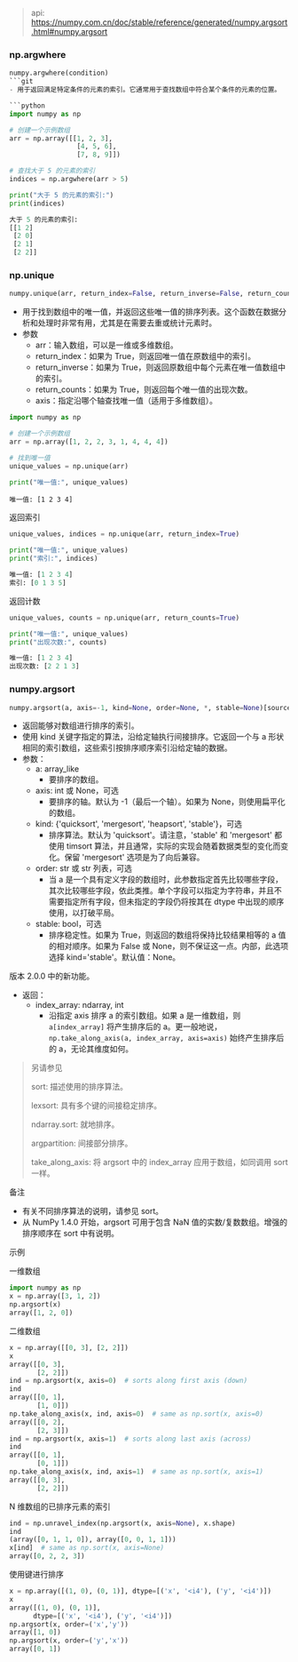 > api: https://numpy.com.cn/doc/stable/reference/generated/numpy.argsort.html#numpy.argsort


### np.argwhere
```python
numpy.argwhere(condition)
```git 
- 用于返回满足特定条件的元素的索引。它通常用于查找数组中符合某个条件的元素的位置。

```python
import numpy as np

# 创建一个示例数组
arr = np.array([[1, 2, 3],
                 [4, 5, 6],
                 [7, 8, 9]])

# 查找大于 5 的元素的索引
indices = np.argwhere(arr > 5)

print("大于 5 的元素的索引:")
print(indices)
```
```python
大于 5 的元素的索引:
[[1 2]
 [2 0]
 [2 1]
 [2 2]]
```

### np.unique
```python
numpy.unique(arr, return_index=False, return_inverse=False, return_counts=False, axis=None)
```
- 用于找到数组中的唯一值，并返回这些唯一值的排序列表。这个函数在数据分析和处理时非常有用，尤其是在需要去重或统计元素时。
- 参数
  - arr：输入数组，可以是一维或多维数组。
  - return_index：如果为 True，则返回唯一值在原数组中的索引。
  - return_inverse：如果为 True，则返回原数组中每个元素在唯一值数组中的索引。
  - return_counts：如果为 True，则返回每个唯一值的出现次数。
  - axis：指定沿哪个轴查找唯一值（适用于多维数组）。

```python
import numpy as np

# 创建一个示例数组
arr = np.array([1, 2, 2, 3, 1, 4, 4, 4])

# 找到唯一值
unique_values = np.unique(arr)

print("唯一值:", unique_values)
```
```
唯一值: [1 2 3 4]
```

返回索引
```python
unique_values, indices = np.unique(arr, return_index=True)

print("唯一值:", unique_values)
print("索引:", indices)
```
```python
唯一值: [1 2 3 4]
索引: [0 1 3 5]
```

返回计数
```python
unique_values, counts = np.unique(arr, return_counts=True)

print("唯一值:", unique_values)
print("出现次数:", counts)
```
```python
唯一值: [1 2 3 4]
出现次数: [2 2 1 3]
```

### numpy.argsort
```python
numpy.argsort(a, axis=-1, kind=None, order=None, *, stable=None)[source]
```
- 返回能够对数组进行排序的索引。
- 使用 kind 关键字指定的算法，沿给定轴执行间接排序。它返回一个与 a 形状相同的索引数组，这些索引按排序顺序索引沿给定轴的数据。
- 参数：
  - a: array_like
    - 要排序的数组。
  - axis: int 或 None，可选
    - 要排序的轴。默认为 -1（最后一个轴）。如果为 None，则使用扁平化的数组。
  - kind: {'quicksort', 'mergesort', 'heapsort', 'stable'}，可选
    - 排序算法。默认为 'quicksort'。请注意，'stable' 和 'mergesort' 都使用 timsort 算法，并且通常，实际的实现会随着数据类型的变化而变化。保留 'mergesort' 选项是为了向后兼容。
  - order: str 或 str 列表，可选
    - 当 a 是一个具有定义字段的数组时，此参数指定首先比较哪些字段，其次比较哪些字段，依此类推。单个字段可以指定为字符串，并且不需要指定所有字段，但未指定的字段仍将按其在 dtype 中出现的顺序使用，以打破平局。
  - stable: bool，可选
    - 排序稳定性。如果为 True，则返回的数组将保持比较结果相等的 a 值的相对顺序。如果为 False 或 None，则不保证这一点。内部，此选项选择 kind='stable'。默认值：None。

版本 2.0.0 中的新功能。

- 返回：
  - index_array: ndarray, int
    - 沿指定 axis 排序 a 的索引数组。如果 a 是一维数组，则 `a[index_array]` 将产生排序后的 a。更一般地说，`np.take_along_axis(a, index_array, axis=axis)` 始终产生排序后的 a，无论其维度如何。

> 另请参见
> 
> sort: 描述使用的排序算法。
> 
> lexsort: 具有多个键的间接稳定排序。
> 
> ndarray.sort: 就地排序。
> 
> argpartition: 间接部分排序。
> 
> take_along_axis: 将 argsort 中的 index_array 应用于数组，如同调用 sort 一样。

备注
- 有关不同排序算法的说明，请参见 sort。
- 从 NumPy 1.4.0 开始，argsort 可用于包含 NaN 值的实数/复数数组。增强的排序顺序在 sort 中有说明。

示例

一维数组
```python
import numpy as np
x = np.array([3, 1, 2])
np.argsort(x)
array([1, 2, 0])
```
二维数组
```python
x = np.array([[0, 3], [2, 2]])
x
array([[0, 3],
       [2, 2]])
ind = np.argsort(x, axis=0)  # sorts along first axis (down)
ind
array([[0, 1],
       [1, 0]])
np.take_along_axis(x, ind, axis=0)  # same as np.sort(x, axis=0)
array([[0, 2],
       [2, 3]])
ind = np.argsort(x, axis=1)  # sorts along last axis (across)
ind
array([[0, 1],
       [0, 1]])
np.take_along_axis(x, ind, axis=1)  # same as np.sort(x, axis=1)
array([[0, 3],
       [2, 2]])
```
N 维数组的已排序元素的索引
```python
ind = np.unravel_index(np.argsort(x, axis=None), x.shape)
ind
(array([0, 1, 1, 0]), array([0, 0, 1, 1]))
x[ind]  # same as np.sort(x, axis=None)
array([0, 2, 2, 3])
```
使用键进行排序
```python
x = np.array([(1, 0), (0, 1)], dtype=[('x', '<i4'), ('y', '<i4')])
x
array([(1, 0), (0, 1)],
      dtype=[('x', '<i4'), ('y', '<i4')])
np.argsort(x, order=('x','y'))
array([1, 0])
np.argsort(x, order=('y','x'))
array([0, 1])
```